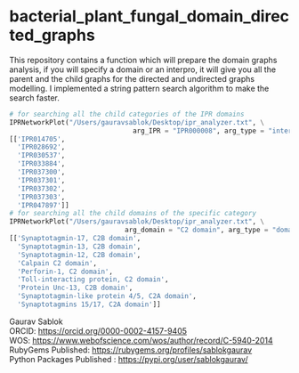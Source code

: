 # bacterial_plant_fungal_domain_directed_graphs
This repository contains a function which will prepare the domain graphs analysis, if you will specify a domain or an interpro, it will give you all the parent and the child graphs for the directed and undirected graphs modelling. I implemented a string pattern search algorithm to make the search faster. 
```python
# for searching all the child categories of the IPR domains
IPRNetworkPlot("/Users/gauravsablok/Desktop/ipr_analyzer.txt", \
                               arg_IPR = "IPR000008", arg_type = "interpro")
[['IPR014705',
  'IPR028692',
  'IPR030537',
  'IPR033884',
  'IPR037300',
  'IPR037301',
  'IPR037302',
  'IPR037303',
  'IPR047897']]
# for searching all the child domains of the specific category
IPRNetworkPlot("/Users/gauravsablok/Desktop/ipr_analyzer.txt", \
                             arg_domain = "C2 domain", arg_type = "domain")
[['Synaptotagmin-17, C2B domain',
  'Synaptotagmin-13, C2B domain',
  'Synaptotagmin-12, C2B domain',
  'Calpain C2 domain',
  'Perforin-1, C2 domain',
  'Toll-interacting protein, C2 domain',
  'Protein Unc-13, C2B domain',
  'Synaptotagmin-like protein 4/5, C2A domain',
  'Synaptotagmins 15/17, C2A domain']]
```
Gaurav Sablok \
ORCID: https://orcid.org/0000-0002-4157-9405 \
WOS: https://www.webofscience.com/wos/author/record/C-5940-2014 \
RubyGems Published: https://rubygems.org/profiles/sablokgaurav \
Python Packages Published : https://pypi.org/user/sablokgaurav/
